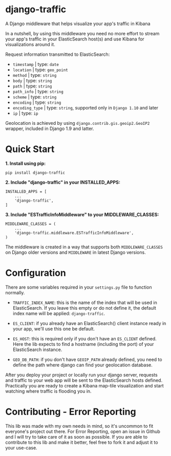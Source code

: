 # django-traffic
A Django middleware that helps visualize your app's traffic in Kibana

In a nutshell, by using this middleware you need no more effort to stream your app's traffic in your
ElasticSearch host(s) and use Kibana for visualizations around it.

Request information transmitted to ElasticSearch:
- `timestamp` | type: `date`
- `location` | type: `geo_point`
- `method` | type: `string`
- `body` | type: `string`
- `path` | type: `string`
- `path_info` | type: `string`
- `scheme` | type: `string`
- `encoding` | type: `string`
- `encoding_type` | type: `string`, supported only in `Django 1.10` and later
- `ip` | type: `ip`

Geolocation is achieved by using `django.contrib.gis.geoip2.GeoIP2` wrapper, included in Django 1.9 and latter.

# Quick Start
  **1. Install using pip:**

  ```
  pip install django-traffic
  ```

  **2. Include "django-traffic" in your INSTALLED_APPS:**

  ```
  INSTALLED_APPS = [
      ...
      'django-traffic',
  ]
  ```

  **3. Include "ESTrafficInfoMiddleware" to your MIDDLEWARE_CLASSES:**

  ```
  MIDDLEWARE_CLASSES = (
      ...
      'django-traffic.middleware.ESTrafficInfoMiddleware',
  )
  ```

  The middleware is created in a way that supports both `MIDDLEWARE_CLASSES` on Django older versions and `MIDDLEWARE` in latest Django versions.

# Configuration
There are some variables required in your `settings.py` file to function normally.
- `TRAFFIC_INDEX_NAME`: this is the name of the index that will be used in ElasticSearch.
 If you leave this empty or do not define it, the default index name will be applied: `django-traffic`.

- `ES_CLIENT`: if you already have an ElasticSearch() client instance ready in your app, we'll use this one be default.

- `ES_HOST`: this is required only if you don't have an `ES_CLIENT` defined. Here the lib expects to find a hostname
(including the port) of your ElasticSearch instance.

- `GEO_DB_PATH`: if you don't have `GEOIP_PATH` already defined, you need to define the path where django can find your
geolocation database.

After you deploy your project or locally run your django server, requests and traffic to your web app will be sent to
the ElasticSearch hosts defined. Practically you are ready to create a Kibana map-tile visualization and start watching
where traffic is flooding you in.

# Contributing - Error Reporting
This lib was made with my own needs in mind, so it's uncommon to fit everyone's project out there.
For Error Reporting, open an issue in Github and I will try to take care of it as soon as possible.
If you are able to contribute to this lib and make it better, feel free to fork it and adjust it to your use-case.


